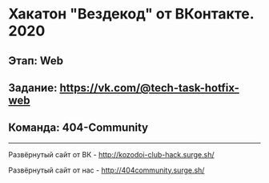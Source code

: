 # Хакатон "Вездекод" от ВКонтакте. 2020

## Этап: Web

## Задание: https://vk.com/@tech-task-hotfix-web

## Команда: 404-Community

---
Развёрнутый сайт от ВК - http://kozodoi-club-hack.surge.sh/

Развёрнутый сайт от нас - http://404community.surge.sh/
